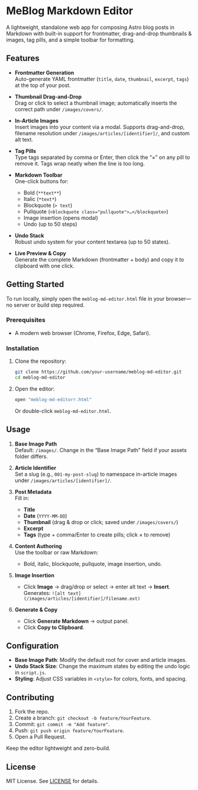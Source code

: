 # MeBlog Markdown Editor

A lightweight, standalone web app for composing Astro blog posts in Markdown with built-in support for frontmatter, drag-and-drop thumbnails & images, tag pills, and a simple toolbar for formatting.

## Features

- **Frontmatter Generation**\
  Auto-generate YAML frontmatter (`title`, `date`, `thumbnail`, `excerpt`, `tags`) at the top of your post.

- **Thumbnail Drag-and-Drop**\
  Drag or click to select a thumbnail image; automatically inserts the correct path under `/images/covers/`.

- **In-Article Images**\
  Insert images into your content via a modal. Supports drag-and-drop, filename resolution under `/images/articles/[identifier]/`, and custom alt text.

- **Tag Pills**\
  Type tags separated by comma or Enter, then click the “×” on any pill to remove it. Tags wrap neatly when the line is too long.

- **Markdown Toolbar**\
  One-click buttons for:

  - Bold (`**text**`)
  - Italic (`*text*`)
  - Blockquote (`> text`)
  - Pullquote (`<blockquote class="pullquote">…</blockquote>`)
  - Image insertion (opens modal)
  - Undo (up to 50 steps)

- **Undo Stack**\
  Robust undo system for your content textarea (up to 50 states).

- **Live Preview & Copy**\
  Generate the complete Markdown (frontmatter + body) and copy it to clipboard with one click.

## Getting Started

To run locally, simply open the `meblog-md-editor.html` file in your browser—no server or build step required.

### Prerequisites

- A modern web browser (Chrome, Firefox, Edge, Safari).

### Installation

1. Clone the repository:
   ```bash
   git clone https://github.com/your-username/meblog-md-editor.git
   cd meblog-md-editor
   ```
2. Open the editor:
   ```bash
   open "meblog-md-editorr.html"
   ```
   Or double-click `meblog-md-editor.html`.

## Usage

1. **Base Image Path**\
   Default: `/images/`. Change in the “Base Image Path” field if your assets folder differs.

2. **Article Identifier**\
   Set a slug (e.g., `001-my-post-slug`) to namespace in-article images under `/images/articles/[identifier]/`.

3. **Post Metadata**\
   Fill in:

   - **Title**
   - **Date** (`YYYY-MM-DD`)
   - **Thumbnail** (drag & drop or click; saved under `/images/covers/`)
   - **Excerpt**
   - **Tags** (type + comma/Enter to create pills; click × to remove)

4. **Content Authoring**\
   Use the toolbar or raw Markdown:

   - Bold, italic, blockquote, pullquote, image insertion, undo.

5. **Image Insertion**

   - Click **Image** → drag/drop or select → enter alt text → **Insert**.\
     Generates: `![alt text](/images/articles/[identifier]/filename.ext)`

6. **Generate & Copy**

   - Click **Generate Markdown** → output panel.
   - Click **Copy to Clipboard**.

## Configuration

- **Base Image Path**: Modify the default root for cover and article images.
- **Undo Stack Size**: Change the maximum states by editing the undo logic in `script.js`.
- **Styling**: Adjust CSS variables in `<style>` for colors, fonts, and spacing.

## Contributing

1. Fork the repo.
2. Create a branch: `git checkout -b feature/YourFeature`.
3. Commit: `git commit -m "Add feature"`.
4. Push: `git push origin feature/YourFeature`.
5. Open a Pull Request.

Keep the editor lightweight and zero-build.

## License

MIT License. See [LICENSE](LICENSE) for details.

